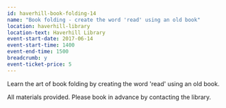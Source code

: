 ```yaml
---
id: haverhill-book-folding-14
name: "Book folding - create the word 'read' using an old book"
location: haverhill-library
location-text: Haverhill Library
event-start-date: 2017-06-14
event-start-time: 1400
event-end-time: 1500
breadcrumb: y
event-ticket-price: 5
---
```


Learn the art of book folding by creating the word 'read' using an old book.

All materials provided. Please book in advance by contacting the library.

